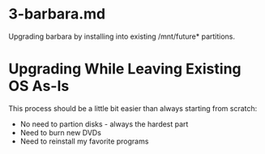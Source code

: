 
# 3-barbara.md

Upgrading barbara by installing into existing /mnt/future* partitions.

# Upgrading While Leaving Existing OS As-Is

This process should be a little bit easier than always starting from scratch:

- No need to partion disks - always the hardest part
- Need to burn new DVDs
- Need to reinstall my favorite programs

